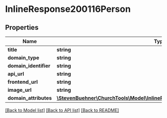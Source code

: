# InlineResponse200116Person

## Properties
Name | Type | Description | Notes
------------ | ------------- | ------------- | -------------
**title** | **string** |  | 
**domain_type** | **string** |  | 
**domain_identifier** | **string** |  | 
**api_url** | **string** |  | 
**frontend_url** | **string** |  | 
**image_url** | **string** |  | 
**domain_attributes** | [**\StevenBuehner\ChurchTools\Model\InlineResponse200116PersonDomainAttributes**](InlineResponse200116PersonDomainAttributes.md) |  | 

[[Back to Model list]](../../README.md#documentation-for-models) [[Back to API list]](../../README.md#documentation-for-api-endpoints) [[Back to README]](../../README.md)

